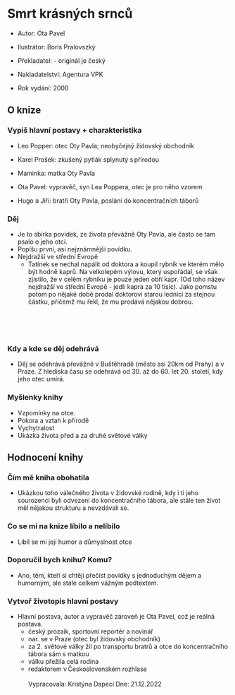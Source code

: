 # Smrt krásných srnců

- Autor: Ota Pavel

- Ilustrátor: Boris Pralovszký

- Překladatel: - originál je český

- Nakladatelství: Agentura VPK

- Rok vydání: 2000

## O knize
### Vypiš hlavní postavy + charakteristika
- Leo Popper: otec Oty Pavla; neobyčejný židovský obchodník 
    
- Karel Prošek: zkušený pytlák splynutý s přírodou 
    
- Maminka: matka Oty Pavla 
    
- Ota Pavel: vypravěč, syn Lea Poppera, otec je pro něho vzorem 
    
- Hugo a Jiří: bratři Oty Pavla, posláni do koncentračních táborů

### Děj
- Je to sbírka povídek, ze života převážně Oty Pavla, ale často se tam psalo o jeho otci.
- Popíšu první, asi nejznámnější povídku.
- Nejdražší ve střední Evropě
	- Tatínek se nechal napálit od doktora a koupil rybník ve kterém mělo být hodně kaprů. Na velkolepém výlovu, který uspořádal, se však zjistilo, že v celém rybníku je pouze jeden obří kapr. (Od toho název nejdražší ve střední Evropě - jedli kapra za 10 tisíc). Jako pomstu potom po nějaké době prodal doktorovi starou lednici za stejnou částku, přičemž mu řekl, že mu prodává nějakou dobrou.

<br><br><br>

### Kdy a kde se děj odehrává
- Děj se odehrává převážně v Buštěhradě (město asi 20km od Prahy) a v Praze. Z hlediska času se odehrává od 30. až do 60. let 20. století, kdy jeho otec umírá.

### Myšlenky knihy
- Vzpomínky na otce.
- Pokora a vztah k přírodě
- Vychytralost
- Ukázka života před a za druhé světové války

## Hodnocení knihy
### Čím mě kniha obohatila
- Ukázkou toho válečného života v židovské rodině, kdy i ti jeho sourozenci byli odvezeni do koncentračního tábora, ale stále ten život měl nějakou strukturu a nevzdávali se.

### Co se mi na knize líbilo a nelíbilo
- Líbil se mi její humor a důmyslnost otce

### Doporučil bych knihu? Komu?
- Ano, těm, kteří si chtějí přečíst povídky s jednoduchým dějem a humorným, ale stále celkem vážným podtextem.

### Vytvoř životopis hlavní postavy
- Hlavní postava, autor a vypravěč zároveň je Ota Pavel, což je reálná postava.
	-   český prozaik, sportovní reportér a novinář 
	-   nar. se v Praze (otec byl židovský obchodník) 
	-   za 2. světové války žil po transportu bratrů a otce do koncentračního tábora sám s matkou 
	-   válku přežila celá rodina
	- redaktorem v Československém rozhlase
<br><br>
Vypracovala: Kristýna Dapecí
Dne: 21.12.2022